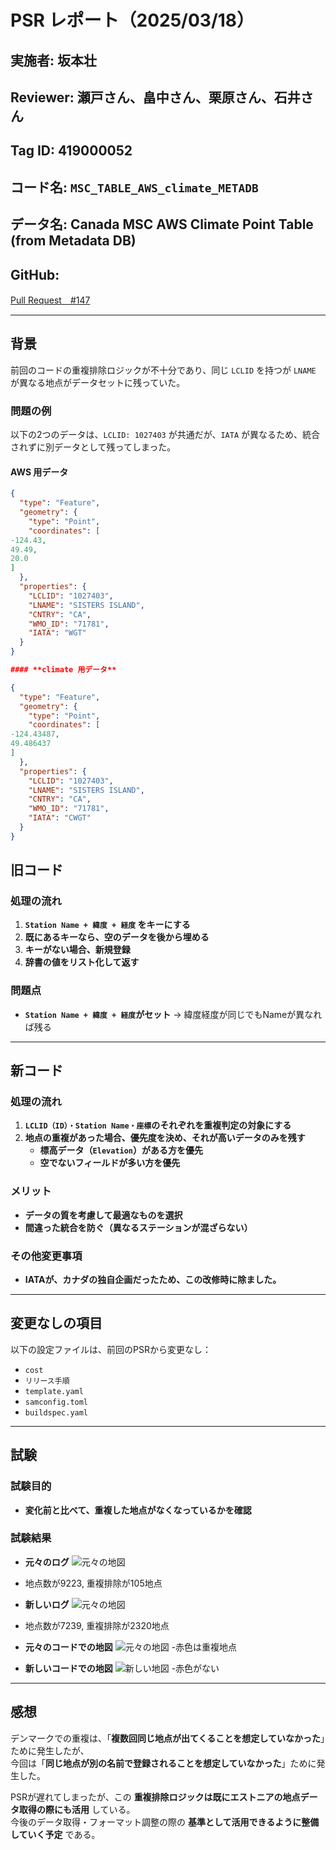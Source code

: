 # **PSR レポート（2025/03/18）**

## **実施者**: 坂本壮  

## **Reviewer**: 瀬戸さん、畠中さん、栗原さん、石井さん

## **Tag ID**: 419000052  

## **コード名**: `MSC_TABLE_AWS_climate_METADB`  

## **データ名**: Canada MSC AWS Climate Point Table (from Metadata DB)  

## **GitHub**:
 [Pull Request　#147](https://github.com/weathernews/wds-obs-master-of-master-db/pull/147)  

---
## **背景**
前回のコードの重複排除ロジックが不十分であり、同じ `LCLID` を持つが `LNAME` が異なる地点がデータセットに残っていた。  

### **問題の例**
以下の2つのデータは、`LCLID: 1027403` が共通だが、`IATA` が異なるため、統合されずに別データとして残ってしまった。

#### **AWS 用データ**
```json
{
  "type": "Feature",
  "geometry": {
    "type": "Point",
    "coordinates": [
-124.43, 
49.49, 
20.0
]
  },
  "properties": {
    "LCLID": "1027403",
    "LNAME": "SISTERS ISLAND",
    "CNTRY": "CA",
    "WMO_ID": "71781",
    "IATA": "WGT"
  }
}

#### **climate 用データ**

{
  "type": "Feature",
  "geometry": {
    "type": "Point",
    "coordinates": [
-124.43487, 
49.486437
]
  },
  "properties": {
    "LCLID": "1027403",
    "LNAME": "SISTERS ISLAND",
    "CNTRY": "CA",
    "WMO_ID": "71781",
    "IATA": "CWGT"
  }
}

```
## **旧コード**
### **処理の流れ**
1. **`Station Name + 緯度 + 経度` をキーにする**
2. **既にあるキーなら、空のデータを後から埋める**
3. **キーがない場合、新規登録**
4. **辞書の値をリスト化して返す**

### **問題点**
- **`Station Name + 緯度 + 経度`がセット** → 緯度経度が同じでもNameが異なれば残る  


---

## **新コード**
### **処理の流れ**
1. **`LCLID（ID）・Station Name・座標`のそれぞれを重複判定の対象にする**
2. **地点の重複があった場合、優先度を決め、それが高いデータのみを残す**
   - **標高データ（`Elevation`）がある方を優先**
   - **空でないフィールドが多い方を優先**

### **メリット**
- **データの質を考慮して最適なものを選択**  
- **間違った統合を防ぐ（異なるステーションが混ざらない）**

### **その他変更事項**
- **IATAが、カナダの独自企画だったため、この改修時に除ました。**  
---




## **変更なしの項目**
以下の設定ファイルは、前回のPSRから変更なし：
- `cost`
- `リリース手順`
- `template.yaml`
- `samconfig.toml`
- `buildspec.yaml`

------

## **試験**
### **試験目的**
- **変化前と比べて、重複した地点がなくなっているかを確認**


### **試験結果**
- **元々のログ**
![元々の地図](docs/images/log_before.png)
- 地点数が9223, 重複排除が105地点


- **新しいログ**
![元々の地図](docs/images/log_after.png)
- 地点数が7239, 重複排除が2320地点

- **元々のコードでの地図**
![元々の地図](docs/images/canada_stations_old.png)
-赤色は重複地点

- **新しいコードでの地図**
![新しい地図](docs/images/canada_stations_new.png)
-赤色がない


---

## **感想**
デンマークでの重複は、「**複数回同じ地点が出てくることを想定していなかった**」ために発生したが、  
今回は「**同じ地点が別の名前で登録されることを想定していなかった**」ために発生した。

PSRが遅れてしまったが、この **重複排除ロジックは既にエストニアの地点データ取得の際にも活用** している。  
今後のデータ取得・フォーマット調整の際の **基準として活用できるように整備していく予定** である。
